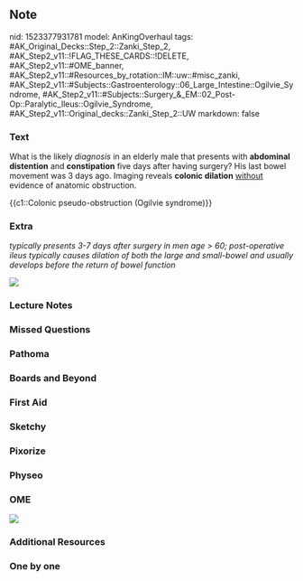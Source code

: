 ## Note
nid: 1523377931781
model: AnKingOverhaul
tags: #AK_Original_Decks::Step_2::Zanki_Step_2, #AK_Step2_v11::!FLAG_THESE_CARDS::!DELETE, #AK_Step2_v11::#OME_banner, #AK_Step2_v11::#Resources_by_rotation::IM::uw::#misc_zanki, #AK_Step2_v11::#Subjects::Gastroenterology::06_Large_Intestine::Ogilvie_Syndrome, #AK_Step2_v11::#Subjects::Surgery_&_EM::02_Post-Op::Paralytic_Ileus::Ogilvie_Syndrome, #AK_Step2_v11::Original_decks::Zanki_Step_2::UW
markdown: false

### Text
What is the likely <i>diagnosis</i> in an elderly male that
presents with <b>abdominal distention</b> and <b>constipation</b>
five days after having surgery? His last bowel movement was 3 days
ago. Imaging reveals <b>colonic dilation</b> <u>without</u>
evidence of anatomic obstruction.
<div>
  {{c1::Colonic pseudo-obstruction (Ogilvie syndrome)}}
</div>

### Extra
<i>typically presents 3-7 days after surgery in men age > 60;
post-operative ileus typically causes dilation of both the large
and small-bowel and usually develops before the return of bowel
function</i>
<div>
  <i><img src="ogilvies.png"></i>
</div>

### Lecture Notes


### Missed Questions


### Pathoma


### Boards and Beyond


### First Aid


### Sketchy


### Pixorize


### Physeo


### OME
<div class="ome-widget">
  <a href="https://onlinemeded.org?ref=anki"><img src=
  "_OME_AnkiFlashcards_General_4.png"></a>
</div>

### Additional Resources


### One by one

